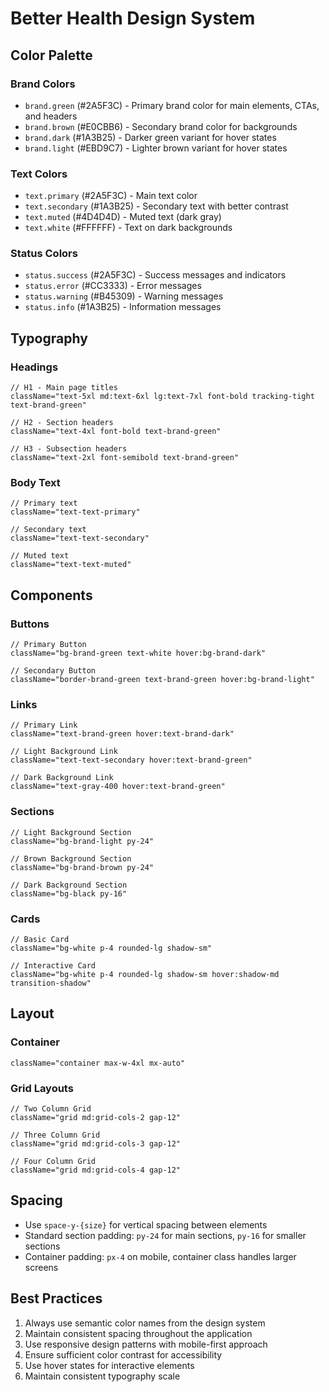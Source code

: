 # Better Health Design System

## Color Palette

### Brand Colors
- `brand.green` (#2A5F3C) - Primary brand color for main elements, CTAs, and headers
- `brand.brown` (#E0CBB6) - Secondary brand color for backgrounds
- `brand.dark` (#1A3B25) - Darker green variant for hover states
- `brand.light` (#EBD9C7) - Lighter brown variant for hover states

### Text Colors
- `text.primary` (#2A5F3C) - Main text color
- `text.secondary` (#1A3B25) - Secondary text with better contrast
- `text.muted` (#4D4D4D) - Muted text (dark gray)
- `text.white` (#FFFFFF) - Text on dark backgrounds

### Status Colors
- `status.success` (#2A5F3C) - Success messages and indicators
- `status.error` (#CC3333) - Error messages
- `status.warning` (#B45309) - Warning messages
- `status.info` (#1A3B25) - Information messages

## Typography

### Headings
```tsx
// H1 - Main page titles
className="text-5xl md:text-6xl lg:text-7xl font-bold tracking-tight text-brand-green"

// H2 - Section headers
className="text-4xl font-bold text-brand-green"

// H3 - Subsection headers
className="text-2xl font-semibold text-brand-green"
```

### Body Text
```tsx
// Primary text
className="text-text-primary"

// Secondary text
className="text-text-secondary"

// Muted text
className="text-text-muted"
```

## Components

### Buttons
```tsx
// Primary Button
className="bg-brand-green text-white hover:bg-brand-dark"

// Secondary Button
className="border-brand-green text-brand-green hover:bg-brand-light"
```

### Links
```tsx
// Primary Link
className="text-brand-green hover:text-brand-dark"

// Light Background Link
className="text-text-secondary hover:text-brand-green"

// Dark Background Link
className="text-gray-400 hover:text-brand-green"
```

### Sections
```tsx
// Light Background Section
className="bg-brand-light py-24"

// Brown Background Section
className="bg-brand-brown py-24"

// Dark Background Section
className="bg-black py-16"
```

### Cards
```tsx
// Basic Card
className="bg-white p-4 rounded-lg shadow-sm"

// Interactive Card
className="bg-white p-4 rounded-lg shadow-sm hover:shadow-md transition-shadow"
```

## Layout

### Container
```tsx
className="container max-w-4xl mx-auto"
```

### Grid Layouts
```tsx
// Two Column Grid
className="grid md:grid-cols-2 gap-12"

// Three Column Grid
className="grid md:grid-cols-3 gap-12"

// Four Column Grid
className="grid md:grid-cols-4 gap-12"
```

## Spacing

- Use `space-y-{size}` for vertical spacing between elements
- Standard section padding: `py-24` for main sections, `py-16` for smaller sections
- Container padding: `px-4` on mobile, container class handles larger screens

## Best Practices

1. Always use semantic color names from the design system
2. Maintain consistent spacing throughout the application
3. Use responsive design patterns with mobile-first approach
4. Ensure sufficient color contrast for accessibility
5. Use hover states for interactive elements
6. Maintain consistent typography scale 